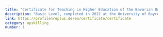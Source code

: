 ```yaml
---
title: "Certificate for Teaching in Higher Education of the Bavarian Universities"
description: "Basic Level, completed in 2022 at the University of Bayreuth"
link: https://profilehreplus.de/en/certificate/certificate
category: upskilling
number: 1
---
```

